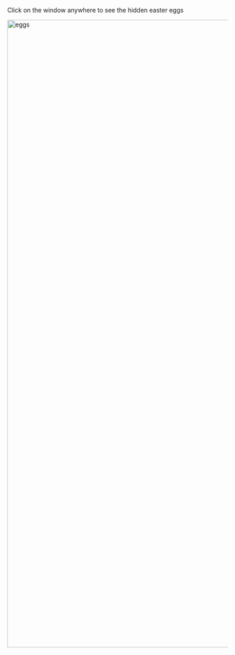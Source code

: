 Click on the window anywhere to see the hidden easter eggs 

<img width="1435" alt="eggs" src="https://github.com/bajinder1010/bajeeastereggs.github.io/assets/62842199/13f46857-57ac-426a-af72-621192eff814">
